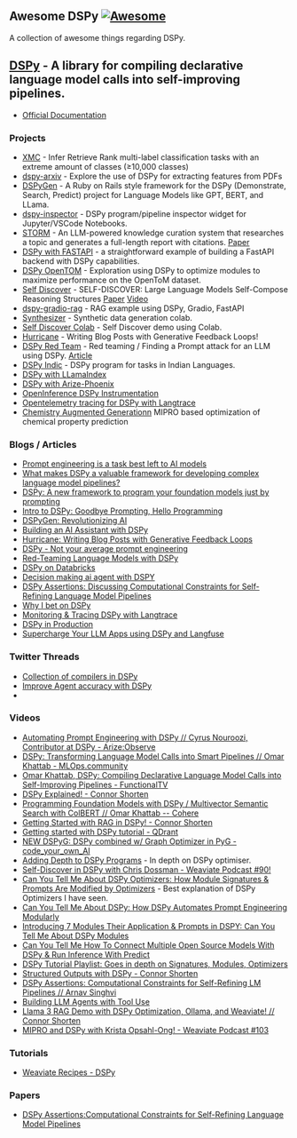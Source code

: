 ## **Awesome DSPy** [![Awesome](https://cdn.rawgit.com/sindresorhus/awesome/d7305f38d29fed78fa85652e3a63e154dd8e8829/media/badge.svg)](https://github.com/sindresorhus/awesome)

A collection of awesome things regarding DSPy.

## [DSPy](https://github.com/stanfordnlp/dspy) - A library for compiling declarative language model calls into self-improving pipelines.

- [Official Documentation](https://dspy-docs.vercel.app/)


### Projects

- [XMC](https://github.com/KarelDO/xmc.dspy) - Infer Retrieve Rank multi-label classification tasks with an extreme amount of classes (≥10,000 classes)
- [dspy-arxiv](https://github.com/S1M0N38/dspy-arxiv) - Explore the use of DSPy for extracting features from PDFs
- [DSPyGen](https://github.com/seanchatmangpt/dspygen) - A Ruby on Rails style framework for the DSPy (Demonstrate, Search, Predict) project for Language Models like GPT, BERT, and LLama.
- [dspy-inspector](https://github.com/Neoxelox/dspy-inspector) - DSPy program/pipeline inspector widget for Jupyter/VSCode Notebooks.
- [STORM](https://github.com/stanford-oval/storm) - An LLM-powered knowledge curation system that researches a topic and generates a full-length report with citations. [Paper](https://arxiv.org/abs/2402.14207)
- [DSPy with FASTAPI](https://github.com/diicellman/dspy-rag-fastapi) - a straightforward example of building a FastAPI backend with DSPy capabilities.
- [DSPy OpenTOM](https://github.com/vintrocode/dspy-opentom) - Exploration using DSPy to optimize modules to maximize performance on the OpenToM dataset.
- [Self Discover](https://colab.research.google.com/drive/1GkAQKmw1XQgg5UNzzy8OncRe79V6pADB?usp=sharing) - SELF-DISCOVER: Large Language Models Self-Compose Reasoning Structures [Paper](https://arxiv.org/abs/2402.03620) [Video](https://www.youtube.com/watch?v=iC64q1gFWiY&ab_channel=Weaviate%E2%80%A2VectorDatabase)
- [dspy-gradio-rag](https://github.com/diicellman/dspy-gradio-rag) - RAG example using DSPy, Gradio, FastAPI
- [Synthesizer](https://colab.research.google.com/drive/1CweVOu0qhTC0yOfW5QkLDRIKuAuWJKEr?usp=sharing#scrollTo=Th6MmBEiznK3) - Synthetic data generation colab.
- [Self Discover Colab](https://colab.research.google.com/drive/1GkAQKmw1XQgg5UNzzy8OncRe79V6pADB?usp=sharing) - Self Discover demo using Colab.
- [Hurricane](https://github.com/weaviate-tutorials/Hurricane) - Writing Blog Posts with Generative Feedback Loops!
- [DSPy Red Team](https://github.com/haizelabs/dspy-redteam) - Red teaming / Finding a Prompt attack for an LLM using DSPy. [Article](https://blog.haizelabs.com/posts/dspy/)
- [DSPy Indic](https://github.com/saifulhaq95/DSPy-Indic) - DSPy program for tasks in Indian Languages.
- [DSPy with LLamaIndex](https://github.com/Pavankunchala/LLM-Learn-PK/tree/main/DSP/DSPy_llamaIndex)
- [DSPy with Arize-Phoenix](https://github.com/Arize-ai/phoenix/blob/cf97ddc438fd0e075f87b156a99cc930d4b31ca9/docs/tracing/integrations-tracing/dspy.md)
- [OpenInference DSPy Instrumentation](https://github.com/Arize-ai/openinference/tree/main/python/instrumentation/openinference-instrumentation-dspy)
- [Opentelemetry tracing for DSPy with Langtrace](https://docs.langtrace.ai/supported-integrations/llm-frameworks/dspy#dspy)
- [Chemistry Augmented Generationn](https://github.com/scottmreed/chemistry-augmented-generation) MIPRO based optimization of chemical property prediction

### Blogs / Articles
- [Prompt engineering is a task best left to AI models](https://www.theregister.com/2024/02/22/prompt_engineering_ai_models/)
- [What makes DSPy a valuable framework for developing complex language model pipelines?](https://medium.com/@sujathamudadla1213/what-makes-dspy-a-valuable-framework-for-developing-complex-language-model-pipelines-edfa5b4bcf9b)
- [DSPy: A new framework to program your foundation models just by prompting](https://www.linkedin.com/pulse/dspy-new-framework-program-your-foundation-models-just-prompting-lli4c/?trk=organization_guest_main-feed-card_feed-article-content)
- [Intro to DSPy: Goodbye Prompting, Hello Programming](https://medium.com/towards-data-science/intro-to-dspy-goodbye-prompting-hello-programming-4ca1c6ce3eb9)
- [DSPyGen: Revolutionizing AI](https://www.linkedin.com/pulse/launch-alert-dspygen-20242252-revolutionizing-ai-sean-chatman--g9f1c/?trk=article-ssr-frontend-pulse_more-articles_related-content-card)
- [Building an AI Assistant with DSPy](https://www.linkedin.com/pulse/building-ai-assistant-dspy-valliappa-lakshmanan-vgnsc/?trackingId=Gn5TWFiY%2FUjo9FlydGla%2FA%3D%3D)
- [Hurricane: Writing Blog Posts with Generative Feedback Loops](https://weaviate.io/blog/hurricane-generative-feedback-loops)
- [DSPy - Not your average prompt engineering](https://jina.ai/news/dspy-not-your-average-prompt-engineering/)
- [Red-Teaming Language Models with DSPy](https://blog.haizelabs.com/posts/dspy/)
- [DSPy on Databricks](https://www.databricks.com/blog/dspy-databricks)
- [Decision making ai agent with DSPY](https://www.lycee.ai/blog/decision-making-ai-agent-dspy)
- [DSPy Assertions: Discussing Computational Constraints for Self-Refining Language Model Pipelines](https://arize.com/blog/dspy-assertions-computational-constraints/)
- [Why I bet on DSPy](https://blog.isaacmiller.dev/posts/dspy)
- [Monitoring & Tracing DSPy with Langtrace](https://langtrace.ai/blog/announcing-dspy-support-in-langtrace)
- [DSPy in Production](https://portkey.ai/blog/dspy-in-production/)
- [Supercharge Your LLM Apps using DSPy and Langfuse](https://towardsdatascience.com/supercharge-your-llm-apps-using-dspy-and-langfuse-f83c02ba96a1?source=friends_link&sk=0f35cba0a99393112fd1a6925115dfbf)

### Twitter Threads
- [Collection of compilers in DSPy](https://twitter.com/ecardenas300/status/1780631627275571471)
- [Improve Agent accuracy with DSPy](https://twitter.com/lateinteraction/status/1781026667798138962)
- 



### Videos
- [Automating Prompt Engineering with DSPy // Cyrus Nouroozi, Contributor at DSPy - Arize:Observe](https://www.youtube.com/watch?v=q_hTvyBeKAc)
- [DSPy: Transforming Language Model Calls into Smart Pipelines // Omar Khattab - MLOps.community](https://www.youtube.com/watch?v=NoaDWKHdkHg&t=3281s&ab_channel=MLOps.community)
- [Omar Khattab, DSPy: Compiling Declarative Language Model Calls into Self-Improving Pipelines - FunctionalTV](https://www.youtube.com/watch?v=Dt3H2ninoeY&ab_channel=FunctionalTV)
- [DSPy Explained! - Connor Shorten](https://www.youtube.com/watch?v=41EfOY0Ldkc&t=788s&ab_channel=ConnorShorten)
- [Programming Foundation Models with DSPy / Multivector Semantic Search with ColBERT // Omar Khattab -- Cohere](https://www.youtube.com/watch?v=Y94tw4eDHW0&ab_channel=Cohere)
- [Getting Started with RAG in DSPy! - Connor Shorten](https://www.youtube.com/watch?v=CEuUG4Umfxs&t=60s&ab_channel=ConnorShorten)
- [Getting started with DSPy tutorial - QDrant](https://www.youtube.com/watch?v=f_7oLIF6X9o&ab_channel=Qdrant)
- [NEW DSPyG: DSPy combined w/ Graph Optimizer in PyG - code_your_own_AI](https://www.youtube.com/watch?v=rqR3LeR09gc&t=588s&ab_channel=code_your_own_AI)
- [Adding Depth to DSPy Programs](https://www.youtube.com/watch?v=0c7Ksd6BG88&t=1111s&ab_channel=ConnorShorten) - In depth on DSPy optimiser.
- [Self-Discover in DSPy with Chris Dossman - Weaviate Podcast #90!](https://www.youtube.com/watch?v=iC64q1gFWiY&ab_channel=Weaviate%E2%80%A2VectorDatabase)
- [Can You Tell Me About DSPy Optimizers: How Module Signatures & Prompts Are Modified by Optimizers](https://www.youtube.com/watch?v=bzgWbCeC0iw&ab_channel=KamalrajMM) - Best explanation of DSPy Optimizers I have seen.
- [Can You Tell Me About DSPy: How DSPy Automates Prompt Engineering Modularly](https://www.youtube.com/watch?v=zBb8XQZ4ksI&ab_channel=KamalrajMM)
- [Introducing 7 Modules Their Application & Prompts in DSPY: Can You Tell Me About DSPy Modules](https://www.youtube.com/watch?v=b2N01VnDego&ab_channel=KamalrajMM)
- [Can You Tell Me How To Connect Multiple Open Source Models With DSPy & Run Inference With Predict](https://www.youtube.com/watch?v=ELyk69DCiGQ&ab_channel=KamalrajMM)
- [DSPy Tutorial Playlist: Goes in depth on Signatures, Modules, Optimizers](https://www.youtube.com/watch?v=zBb8XQZ4ksI&list=PLbzjzOKeYPCqoCjk_rTuZA1Qobq5_D_hX&ab_channel=KamalrajMM)
- [Structured Outputs with DSPy - Connor Shorten](https://www.youtube.com/watch?v=tVw3CwrN5-8&ab_channel=ConnorShorten)
- [DSPy Assertions: Computational Constraints for Self-Refining LM Pipelines // Arnav Singhvi](https://www.youtube.com/watch?v=NRc-y5Y70xU&ab_channel=MLOps.community)
- [Building LLM Agents with Tool Use](https://www.youtube.com/watch?v=5drn2DO7gNY&ab_channel=JayAlammar)
- [Llama 3 RAG Demo with DSPy Optimization, Ollama, and Weaviate! // Connor Shorten](https://www.youtube.com/watch?v=1h3_h8t3L14&ab_channel=ConnorShorten)
- [MIPRO and DSPy with Krista Opsahl-Ong! - Weaviate Podcast #103](https://www.youtube.com/watch?v=skMH3DOV_UQ)


### Tutorials

- [Weaviate Recipes - DSPy](https://github.com/weaviate/recipes/tree/main/integrations/llm-frameworks/dspy)

### Papers

- [DSPy Assertions:Computational Constraints for Self-Refining Language Model Pipelines](https://arxiv.org/pdf/2312.13382.pdf)
